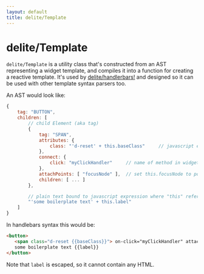 ```yaml
---
layout: default
title: delite/Template
---
```


# delite/Template

`delite/Template` is a utility class that's constructed from an AST representing a widget template, and compiles it into
a function for creating a reactive template.  It's used by [delite/handlerbars!](handlebars.md) and designed
so it can be used with other template syntax parsers too.

An AST would look like:

```js
{
	tag: "BUTTON",
	children: [
		// child Element (aka tag)
		{
			tag: "SPAN",
			attributes: {
				class: "'d-reset' + this.baseClass"		// javascript expression where this refers to widget
			},
			connect: {
				click: "myClickHandler"		// name of method in widget to call on click event
			},
			attachPoints: [ "focusNode" ],	// set this.focusNode to point to this DOM node
			children: [ ... ]
		},

		// plain text bound to javascript expression where "this" refers to the widget
		"'some boilerplate text' + this.label"
	]
}
```

In handlebars syntax this would be:

```html
<button>
   <span class="d-reset {{baseClass}}"> on-click="myClickHandler" attach-point="focusNode">...</span>
   some boilerplate text {{label}}
</button>
```

Note that `label` is escaped, so it cannot contain any HTML.